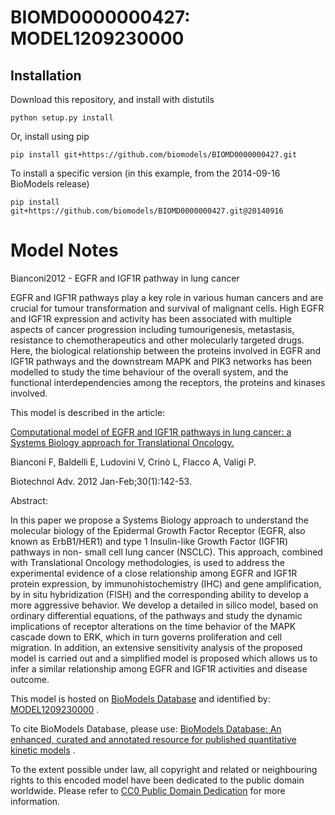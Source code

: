 # BIOMD0000000427: MODEL1209230000

## Installation

Download this repository, and install with distutils

`python setup.py install`

Or, install using pip

`pip install git+https://github.com/biomodels/BIOMD0000000427.git`

To install a specific version (in this example, from the 2014-09-16 BioModels release)

`pip install git+https://github.com/biomodels/BIOMD0000000427.git@20140916`


# Model Notes


Bianconi2012 - EGFR and IGF1R pathway in lung cancer

EGFR and IGF1R pathways play a key role in various human cancers and are
crucial for tumour transformation and survival of malignant cells. High EGFR
and IGF1R expression and activity has been associated with multiple aspects of
cancer progression including tumourigenesis, metastasis, resistance to
chemotherapeutics and other molecularly targeted drugs. Here, the biological
relationship between the proteins involved in EGFR and IGF1R pathways and the
downstream MAPK and PIK3 networks has been modelled to study the time
behaviour of the overall system, and the functional interdependencies among
the receptors, the proteins and kinases involved.

This model is described in the article:

[Computational model of EGFR and IGF1R pathways in lung cancer: a Systems
Biology approach for Translational
Oncology.](http://identifiers.org/pubmed/21620944)

Bianconi F, Baldelli E, Ludovini V, Crinò L, Flacco A, Valigi P.

Biotechnol Adv. 2012 Jan-Feb;30(1):142-53.

Abstract:

In this paper we propose a Systems Biology approach to understand the
molecular biology of the Epidermal Growth Factor Receptor (EGFR, also known as
ErbB1/HER1) and type 1 Insulin-like Growth Factor (IGF1R) pathways in non-
small cell lung cancer (NSCLC). This approach, combined with Translational
Oncology methodologies, is used to address the experimental evidence of a
close relationship among EGFR and IGF1R protein expression, by
immunohistochemistry (IHC) and gene amplification, by in situ hybridization
(FISH) and the corresponding ability to develop a more aggressive behavior. We
develop a detailed in silico model, based on ordinary differential equations,
of the pathways and study the dynamic implications of receptor alterations on
the time behavior of the MAPK cascade down to ERK, which in turn governs
proliferation and cell migration. In addition, an extensive sensitivity
analysis of the proposed model is carried out and a simplified model is
proposed which allows us to infer a similar relationship among EGFR and IGF1R
activities and disease outcome.

This model is hosted on [BioModels Database](http://www.ebi.ac.uk/biomodels)
and identified by:
[MODEL1209230000](http://identifiers.org/biomodels.db/MODEL1209230000) .

To cite BioModels Database, please use: [BioModels Database: An enhanced,
curated and annotated resource for published quantitative kinetic
models](http://identifiers.org/pubmed/20587024) .

To the extent possible under law, all copyright and related or neighbouring
rights to this encoded model have been dedicated to the public domain
worldwide. Please refer to [CC0 Public Domain
Dedication](http://creativecommons.org/publicdomain/zero/1.0/) for more
information.


